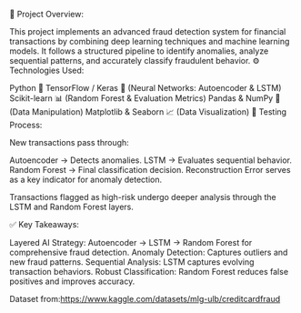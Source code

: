 📂 Project Overview:

This project implements an advanced fraud detection system for financial transactions by combining deep learning techniques and machine learning models. It follows a structured pipeline to identify anomalies, analyze sequential patterns, and accurately classify fraudulent behavior.
⚙️ Technologies Used:

Python 🐍
TensorFlow / Keras 🤖 (Neural Networks: Autoencoder & LSTM)
Scikit-learn 📊 (Random Forest & Evaluation Metrics)
Pandas & NumPy 📁 (Data Manipulation)
Matplotlib & Seaborn 📈 (Data Visualization)
🧪 Testing Process:

New transactions pass through:

Autoencoder → Detects anomalies.
LSTM → Evaluates sequential behavior.
Random Forest → Final classification decision.
Reconstruction Error serves as a key indicator for anomaly detection.

Transactions flagged as high-risk undergo deeper analysis through the LSTM and Random Forest layers.

✅ Key Takeaways:

Layered AI Strategy: Autoencoder → LSTM → Random Forest for comprehensive fraud detection.
Anomaly Detection: Captures outliers and new fraud patterns.
Sequential Analysis: LSTM captures evolving transaction behaviors.
Robust Classification: Random Forest reduces false positives and improves accuracy.

Dataset from:https://www.kaggle.com/datasets/mlg-ulb/creditcardfraud
